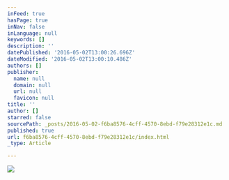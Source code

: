 ```yaml
---
inFeed: true
hasPage: true
inNav: false
inLanguage: null
keywords: []
description: ''
datePublished: '2016-05-02T13:00:26.696Z'
dateModified: '2016-05-02T13:00:10.486Z'
authors: []
publisher:
  name: null
  domain: null
  url: null
  favicon: null
title: ''
author: []
starred: false
sourcePath: _posts/2016-05-02-f6ba8576-4cff-4570-8ebd-f79e28312e1c.md
published: true
url: f6ba8576-4cff-4570-8ebd-f79e28312e1c/index.html
_type: Article

---
```

![](https://the-grid-user-content.s3-us-west-2.amazonaws.com/e79998fa-dc89-4433-8838-f628514b2461.jpg)